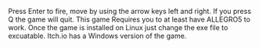 Press Enter to fire, move by using the arrow keys left and right. If you press Q the game will quit. This game Requires you to at least have ALLEGRO5 to work. Once the game is installed on Linux just change the exe file to excuatable.  Itch.io has a Windows version of the game.
